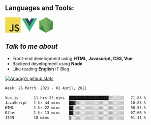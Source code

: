 ## **Languages and Tools:**      
<code><img height="50" src="https://raw.githubusercontent.com/github/explore/80688e429a7d4ef2fca1e82350fe8e3517d3494d/topics/javascript/javascript.png"></code>
<code><img height="50"  src="https://raw.githubusercontent.com/github/explore/80688e429a7d4ef2fca1e82350fe8e3517d3494d/topics/vue/vue.png"></code>
<code><img height="50"  src="https://raw.githubusercontent.com/github/explore/80688e429a7d4ef2fca1e82350fe8e3517d3494d/topics/nodejs/nodejs.png"></code>

## *Talk to me about*
- Front-end development using **HTML, Javascript, CSS, Vue**
- Backend development using **Node**
- Like reading **English** IT Blog    

[![Anurag's github stats](https://github-readme-stats.vercel.app/api?username=qdi5)](https://github.com/anuraghazra/github-readme-stats)    

<!--START_SECTION:waka-->
```text
Week: 25 March, 2021 - 01 April, 2021

Vue.js       11 hrs 33 mins  ██████████████████░░░░░░░   71.83 % 
JavaScript   1 hr 44 mins    ██▓░░░░░░░░░░░░░░░░░░░░░░   10.83 % 
HTML         1 hr 22 mins    ██░░░░░░░░░░░░░░░░░░░░░░░   08.55 % 
Other        1 hr 13 mins    ██░░░░░░░░░░░░░░░░░░░░░░░   07.66 % 
JSON         10 mins         ▒░░░░░░░░░░░░░░░░░░░░░░░░   01.11 % 
```
<!--END_SECTION:waka-->

